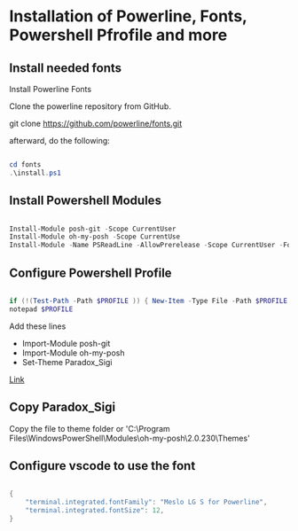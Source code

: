 # Installation of Powerline, Fonts, Powershell Pfrofile and more

## Install needed fonts

Install Powerline Fonts

Clone the powerline repository from GitHub.

git clone https://github.com/powerline/fonts.git

afterward, do the following:

```powershell

cd fonts
.\install.ps1

```

## Install Powershell Modules

```powershell

Install-Module posh-git -Scope CurrentUser
Install-Module oh-my-posh -Scope CurrentUse
Install-Module -Name PSReadLine -AllowPrerelease -Scope CurrentUser -Force -SkipPublisherCheck

```

## Configure Powershell Profile

```Powershell

if (!(Test-Path -Path $PROFILE )) { New-Item -Type File -Path $PROFILE -Force }
notepad $PROFILE

```

Add these lines

* Import-Module posh-git
* Import-Module oh-my-posh
* Set-Theme Paradox_Sigi

[Link](https://github.com/Jaykul/PowerLine/blob/acdb08698b71a40177c72c9d7aa4ee36c08f4c3d/README.md)

## Copy Paradox_Sigi 

Copy the file to theme folder or 'C:\Program Files\WindowsPowerShell\Modules\oh-my-posh\2.0.230\Themes'

## Configure vscode to use the font

```Powershell

{
    "terminal.integrated.fontFamily": "Meslo LG S for Powerline",
    "terminal.integrated.fontSize": 12,
}

```
